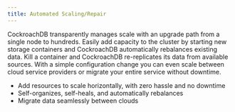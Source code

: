 ```yaml
---
title: Automated Scaling/Repair
---
```


CockroachDB transparently manages scale with an upgrade path from a single node to hundreds. Easily add capacity to the cluster by starting new storage containers and CockroachDB automatically rebalances existing data. Kill a container and CockroachDB re-replicates its data from available sources. With a simple configuration change you can even scale between cloud service providers or migrate your entire service without downtime.

-	Add resources to scale horizontally, with zero hassle and no downtime
-	Self-organizes, self-heals, and automatically rebalances
-	Migrate data seamlessly between clouds
